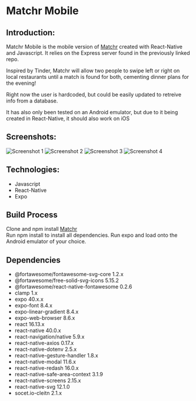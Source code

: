 # Matchr Mobile

## Introduction:
Matchr Mobile is the mobile version of [Matchr](https://github.com/xrysen/matcher) created with React-Native and Javascript. It relies on the Express server found in the previously linked repo.

Inspired by Tinder, Matchr will allow two people to swipe left or right on local restaurants until a match is found for both, cementing dinner plans for the evening!

Right now the user is hardcoded, but could be easily updated to retreive info from a database.

It has also only been tested on an Android emulator, but due to it being created in React-Native, it should also work on iOS

## Screenshots:

![Screenshot 1](https://github.com/xrysen/matchr-mobile/blob/master/docs/ss1.png?raw=true)
![Screenshot 2](https://github.com/xrysen/matchr-mobile/blob/master/docs/ss3.png?raw=true)
![Screenshot 3](https://github.com/xrysen/matchr-mobile/blob/master/docs/ss4.png?raw=true)
![Screenshot 4](https://github.com/xrysen/matchr-mobile/blob/master/docs/ss6.png?raw=true)

## Technologies:
- Javascript
- React-Native
- Expo

## Build Process
Clone and npm install [Matchr](https://github.com/xrysen/matcher)
<br />
Run npm install to install all dependencies.
Run expo and load onto the Android emulator of your choice.

## Dependencies
- @fortawesome/fontawesome-svg-core 1.2.x
- @fortawesome/free-solid-svg-icons 5.15.2
- @fortawesome/react-native-fontawesome 0.2.6
- clamp 1.x
- expo 40.x.x
- expo-font 8.4.x
- expo-linear-gradient 8.4.x
- expo-web-browser 8.6.x
- react 16.13.x
- react-native 40.0.x
- react-navigation/native 5.9.x
- react-native-axios 0.17.x
- react-native-dotenv 2.5.x
- react-native-gesture-handler 1.8.x
- react-native-modal 11.6.x
- react-native-redash 16.0.x
- react-native-safe-area-context 3.1.9
- react-native-screens 2.15.x
- react-native-svg 12.1.0
- socet.io-cleitn 2.1.x
